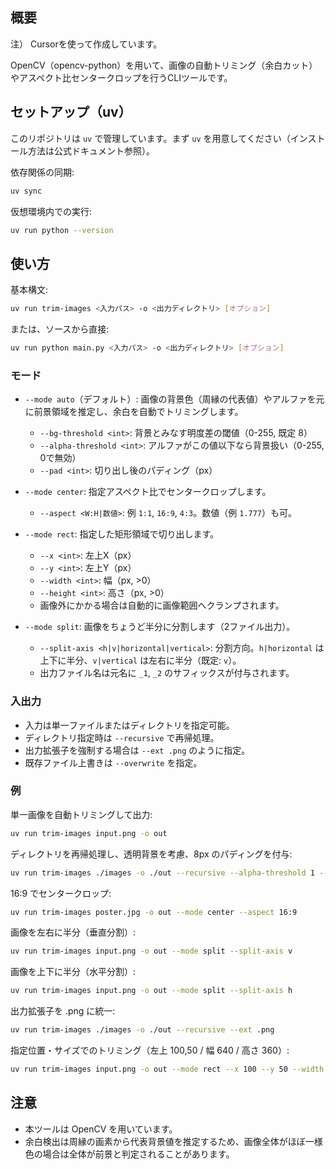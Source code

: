 ## 概要

注） Cursorを使って作成しています。

OpenCV（opencv-python）を用いて、画像の自動トリミング（余白カット）やアスペクト比センタークロップを行うCLIツールです。

## セットアップ（uv）

このリポジトリは `uv` で管理しています。まず `uv` を用意してください（インストール方法は公式ドキュメント参照）。

依存関係の同期:

```bash
uv sync
```

仮想環境内での実行:

```bash
uv run python --version
```

## 使い方

基本構文:

```bash
uv run trim-images <入力パス> -o <出力ディレクトリ> [オプション]
```

または、ソースから直接:

```bash
uv run python main.py <入力パス> -o <出力ディレクトリ> [オプション]
```

### モード

- `--mode auto`（デフォルト）: 画像の背景色（周縁の代表値）やアルファを元に前景領域を推定し、余白を自動でトリミングします。
  - `--bg-threshold <int>`: 背景とみなす明度差の閾値（0-255, 既定 8）
  - `--alpha-threshold <int>`: アルファがこの値以下なら背景扱い（0-255, 0で無効）
  - `--pad <int>`: 切り出し後のパディング（px）

- `--mode center`: 指定アスペクト比でセンタークロップします。
  - `--aspect <W:H|数値>`: 例 `1:1`, `16:9`, `4:3`。数値（例 `1.777`）も可。

- `--mode rect`: 指定した矩形領域で切り出します。
  - `--x <int>`: 左上X（px）
  - `--y <int>`: 左上Y（px）
  - `--width <int>`: 幅（px, >0）
  - `--height <int>`: 高さ（px, >0）
  - 画像外にかかる場合は自動的に画像範囲へクランプされます。

- `--mode split`: 画像をちょうど半分に分割します（2ファイル出力）。
  - `--split-axis <h|v|horizontal|vertical>`: 分割方向。`h|horizontal` は上下に半分、`v|vertical` は左右に半分（既定: `v`）。
  - 出力ファイル名は元名に `_1`, `_2` のサフィックスが付与されます。

### 入出力

- 入力は単一ファイルまたはディレクトリを指定可能。
- ディレクトリ指定時は `--recursive` で再帰処理。
- 出力拡張子を強制する場合は `--ext .png` のように指定。
- 既存ファイル上書きは `--overwrite` を指定。

### 例

単一画像を自動トリミングして出力:

```bash
uv run trim-images input.png -o out
```

ディレクトリを再帰処理し、透明背景を考慮、8px のパディングを付与:

```bash
uv run trim-images ./images -o ./out --recursive --alpha-threshold 1 --pad 8
```

16:9 でセンタークロップ:

```bash
uv run trim-images poster.jpg -o out --mode center --aspect 16:9
```

画像を左右に半分（垂直分割）:

```bash
uv run trim-images input.png -o out --mode split --split-axis v
```

画像を上下に半分（水平分割）:

```bash
uv run trim-images input.png -o out --mode split --split-axis h
```

出力拡張子を .png に統一:

```bash
uv run trim-images ./images -o ./out --recursive --ext .png
```

指定位置・サイズでのトリミング（左上 100,50 / 幅 640 / 高さ 360）:

```bash
uv run trim-images input.png -o out --mode rect --x 100 --y 50 --width 640 --height 360
```

## 注意

- 本ツールは OpenCV を用いています。
- 余白検出は周縁の画素から代表背景値を推定するため、画像全体がほぼ一様色の場合は全体が前景と判定されることがあります。

